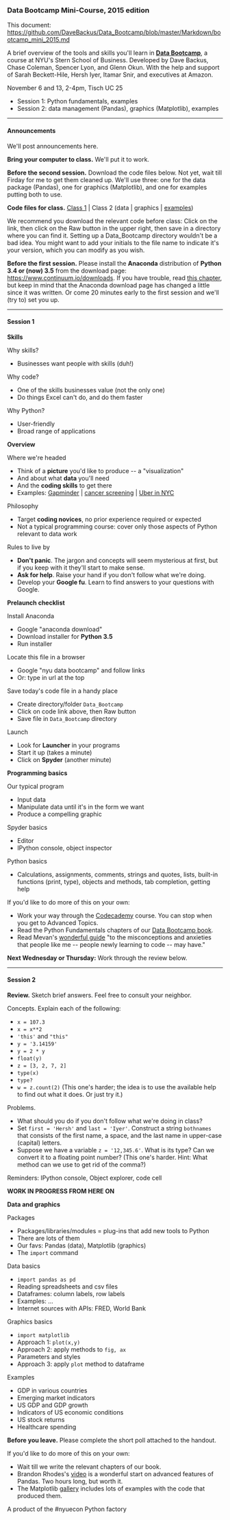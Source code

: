### Data Bootcamp Mini-Course, 2015 edition  

This document:  https://github.com/DaveBackus/Data_Bootcamp/blob/master/Markdown/bootcamp_mini_2015.md

A brief overview of the tools and skills you'll learn in **[Data Bootcamp](https://github.com/DaveBackus/Data_Bootcamp#data-bootcamp)**, a course at NYU's Stern School of Business. Developed by Dave Backus, Chase Coleman, Spencer Lyon, and Glenn Okun.  With the help and support of Sarah Beckett-Hile, Hersh Iyer, Itamar Snir, and executives at Amazon.  

November 6 and 13, 2-4pm, Tisch UC 25
* Session 1:  Python fundamentals, examples    
* Session 2:  data management (Pandas), graphics (Matplotlib), examples 

---
#### Announcements

We'll post announcements here.  

**Bring your computer to class.**  We'll put it to work.  

**Before the second session.** Download the code files below.  Not yet, wait till Firday for me to get them cleaned up.  We'll use three:  one for the data package (Pandas), one for graphics (Matplotlib), and one for examples putting both to use.

**Code files for class.**  [Class 1](https://github.com/DaveBackus/Data_Bootcamp/blob/master/Code/Python/bootcamp_fundamentals_1.py) | Class 2  (data | graphics | [examples](https://github.com/DaveBackus/Data_Bootcamp/blob/master/Code/Python/bootcamp_examples.py)) 

We recommend you download the relevant code before class:  Click on the link, then click on the Raw button in the upper right, then save in a directory where you can find it.  Setting up a Data_Bootcamp directory wouldn't be a bad idea.  You might want to add your initials to the file name to indicate it's your version, which you can modify as you wish.  

**Before the first session.** 
Please install the **Anaconda** distribution of **Python 3.4 or (now) 3.5** from the download page: <https://www.continuum.io/downloads>.  If you have trouble, read [this chapter](https://davebackus.gitbooks.io/test/content/installing-python.html), but keep in mind that the Anaconda download page has changed a little since it was written.  Or come 20 minutes early to the first session and we'll (try to) set you up.  

---

#### Session 1 


**Skills** 

Why skills? 
* Businesses want people with skills (duh!) 

Why code? 
* One of the skills businesses value (not the only one) 
* Do things Excel can't do, and do them faster 

Why Python? 
* User-friendly 
* Broad range of applications  

**Overview**

Where we're headed 
* Think of a **picture** you'd like to produce -- a "visualization" 
* And about what **data** you'll need 
* And the **coding skills** to get there 
* Examples:  [Gapminder](http://www.gapminder.org/world/) | [cancer screening](http://www.vox.com/2015/10/28/9631500/does-mammography-work) | [Uber in NYC](http://fivethirtyeight.com/features/uber-is-serving-new-yorks-outer-boroughs-more-than-taxis-are/) 

Philosophy  
* Target **coding novices**, no prior experience required or expected 
* Not a typical programming course:  cover only those aspects of Python relevant to data work 

Rules to live by 
* **Don't panic**.  The jargon and concepts will seem mysterious at first, but if you keep with it they'll start to make sense.  
* **Ask for help**.  Raise your hand if you don't follow what we're doing.  
* Develop your **Google fu**.  Learn to find answers to your questions with Google.   

**Prelaunch checklist**

Install Anaconda 
* Google "anaconda download"
* Download installer for **Python 3.5** 
* Run installer 

Locate this file in a browser 
* Google "nyu data bootcamp" and follow links 
* Or:  type in url at the top 

Save today's code file in a handy place 
* Create directory/folder `Data_Bootcamp` 
* Click on code link above, then Raw button 
* Save file in `Data_Bootcamp` directory 

Launch 
* Look for **Launcher** in your programs
* Start it up (takes a minute) 
* Click on **Spyder** (another minute) 

**Programming basics** 

Our typical program 
* Input data 
* Manipulate data until it's in the form we want 
* Produce a compelling graphic 

Spyder basics  
* Editor 
* IPython console, object inspector    

Python basics 
* Calculations, assignments, comments, strings and quotes, lists, built-in functions (print, type), objects and methods, tab completion, getting help 

If you'd like to do more of this on your own:     
* Work your way through the [Codecademy](https://www.codecademy.com/tracks/python) course.  You can stop when you get to Advanced Topics.     
* Read the Python Fundamentals chapters of our [Data Bootcamp book](https://www.gitbook.com/book/davebackus/test/details).
* Read Mevan's [wonderful guide](https://medium.com/keep-learning-keep-growing/how-i-learned-to-stop-worrying-and-love-the-code-af1a809457c7) "to the misconceptions and anxieties that people like me -- people newly learning to code -- may have."  

**Next Wednesday or Thursday:**  Work through the review below.

---

#### Session 2 

**Review.**  Sketch brief answers.  Feel free to consult your neighbor. 

Concepts.  Explain each of the following:   
* `x = 107.3`
* `x = x**2` 
* `'this'` and `"this"` 
* `y = '3.14159'`
* `y = 2 * y`
* `float(y)` 
* `z = [3, 2, 7, 2]`
* `type(x)`
* `type?`
* `w = z.count(2)` (This one's harder; the idea is to use the available help to find out what it does. Or just try it.) 

Problems.  
* What should you do if you don't follow what we're doing in class?  
* Set `first = 'Hersh'` and `last = 'Iyer'`.  Construct a string `bothnames` that consists of the first name, a space, and the last name in upper-case (capital) letters.  
* Suppose we have a variable `z = '12,345.6'`.  What is its type?  Can we convert it to a floating point number?  (This one's harder.  Hint:  What method can we use to get rid of the comma?)  

Reminders:  IPython console, Object explorer, code cell 

**WORK IN PROGRESS FROM HERE ON**

**Data and graphics** 

Packages 
* Packages/libraries/modules = plug-ins that add new tools to Python 
* There are lots of them
* Our favs:  Pandas (data), Matplotlib (graphics)
* The `import` command

Data basics 
* `import pandas as pd` 
* Reading spreadsheets and csv files 
* Dataframes:  column labels, row labels  
* Examples:  ... 
* Internet sources with APIs:  FRED, World Bank 
 
Graphics basics 
* `import matplotlib`
* Approach 1:  `plot(x,y)`
* Approach 2:  apply methods to `fig, ax` 
* Parameters and styles 
* Approach 3:  apply `plot` method to dataframe 

Examples 
* GDP in various countries
* Emerging market indicators 
* US GDP and GDP growth 
* Indicators of US economic conditions 
* US stock returns 
* Healthcare spending 

**Before you leave.**  Please complete the short poll attached to the handout.

If you'd like to do more of this on your own:     
* Wait till we write the relevant chapters of our book.  
* Brandon Rhodes's [video](https://youtu.be/5JnMutdy6Fw) is a wonderful start on advanced features of Pandas.  Two hours long, but worth it.  
* The Matplotlib [gallery](http://matplotlib.org/gallery.html) includes lots of examples with the code that produced them. 

A product of the #nyuecon Python factory 
